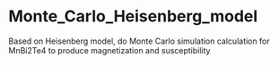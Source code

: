 # Monte_Carlo_Heisenberg_model
Based on Heisenberg model, do Monte Carlo simulation calculation for MnBi2Te4 to produce magnetization and susceptibility
